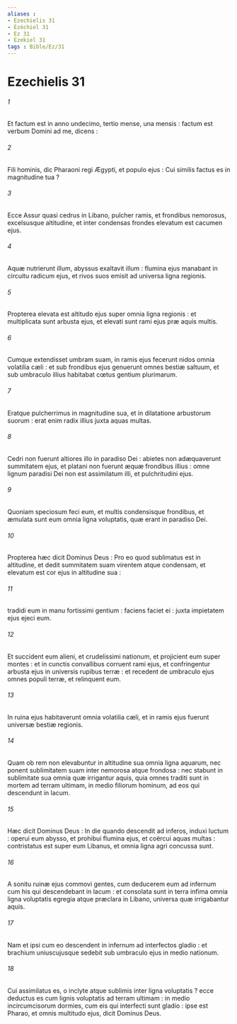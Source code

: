 ```yaml
---
aliases : 
- Ezechielis 31
- Ézéchiel 31
- Ez 31
- Ezekiel 31
tags : Bible/Ez/31
---
```


# Ezechielis 31

###### 1
Et factum est in anno undecimo, tertio mense, una mensis : factum est verbum Domini ad me, dicens :
###### 2
Fili hominis, dic Pharaoni regi Ægypti, et populo ejus : Cui similis factus es in magnitudine tua ?
###### 3
Ecce Assur quasi cedrus in Libano, pulcher ramis, et frondibus nemorosus, excelsusque altitudine, et inter condensas frondes elevatum est cacumen ejus.
###### 4
Aquæ nutrierunt illum, abyssus exaltavit illum : flumina ejus manabant in circuitu radicum ejus, et rivos suos emisit ad universa ligna regionis.
###### 5
Propterea elevata est altitudo ejus super omnia ligna regionis : et multiplicata sunt arbusta ejus, et elevati sunt rami ejus præ aquis multis.
###### 6
Cumque extendisset umbram suam, in ramis ejus fecerunt nidos omnia volatilia cæli : et sub frondibus ejus genuerunt omnes bestiæ saltuum, et sub umbraculo illius habitabat cœtus gentium plurimarum.
###### 7
Eratque pulcherrimus in magnitudine sua, et in dilatatione arbustorum suorum : erat enim radix illius juxta aquas multas.
###### 8
Cedri non fuerunt altiores illo in paradiso Dei : abietes non adæquaverunt summitatem ejus, et platani non fuerunt æquæ frondibus illius : omne lignum paradisi Dei non est assimilatum illi, et pulchritudini ejus.
###### 9
Quoniam speciosum feci eum, et multis condensisque frondibus, et æmulata sunt eum omnia ligna voluptatis, quæ erant in paradiso Dei.
###### 10
Propterea hæc dicit Dominus Deus : Pro eo quod sublimatus est in altitudine, et dedit summitatem suam virentem atque condensam, et elevatum est cor ejus in altitudine sua :
###### 11
tradidi eum in manu fortissimi gentium : faciens faciet ei : juxta impietatem ejus ejeci eum.
###### 12
Et succident eum alieni, et crudelissimi nationum, et projicient eum super montes : et in cunctis convallibus corruent rami ejus, et confringentur arbusta ejus in universis rupibus terræ : et recedent de umbraculo ejus omnes populi terræ, et relinquent eum.
###### 13
In ruina ejus habitaverunt omnia volatilia cæli, et in ramis ejus fuerunt universæ bestiæ regionis.
###### 14
Quam ob rem non elevabuntur in altitudine sua omnia ligna aquarum, nec ponent sublimitatem suam inter nemorosa atque frondosa : nec stabunt in sublimitate sua omnia quæ irrigantur aquis, quia omnes traditi sunt in mortem ad terram ultimam, in medio filiorum hominum, ad eos qui descendunt in lacum.
###### 15
Hæc dicit Dominus Deus : In die quando descendit ad inferos, induxi luctum : operui eum abysso, et prohibui flumina ejus, et coërcui aquas multas : contristatus est super eum Libanus, et omnia ligna agri concussa sunt.
###### 16
A sonitu ruinæ ejus commovi gentes, cum deducerem eum ad infernum cum his qui descendebant in lacum : et consolata sunt in terra infima omnia ligna voluptatis egregia atque præclara in Libano, universa quæ irrigabantur aquis.
###### 17
Nam et ipsi cum eo descendent in infernum ad interfectos gladio : et brachium uniuscujusque sedebit sub umbraculo ejus in medio nationum.
###### 18
Cui assimilatus es, o inclyte atque sublimis inter ligna voluptatis ? ecce deductus es cum lignis voluptatis ad terram ultimam : in medio incircumcisorum dormies, cum eis qui interfecti sunt gladio : ipse est Pharao, et omnis multitudo ejus, dicit Dominus Deus.
